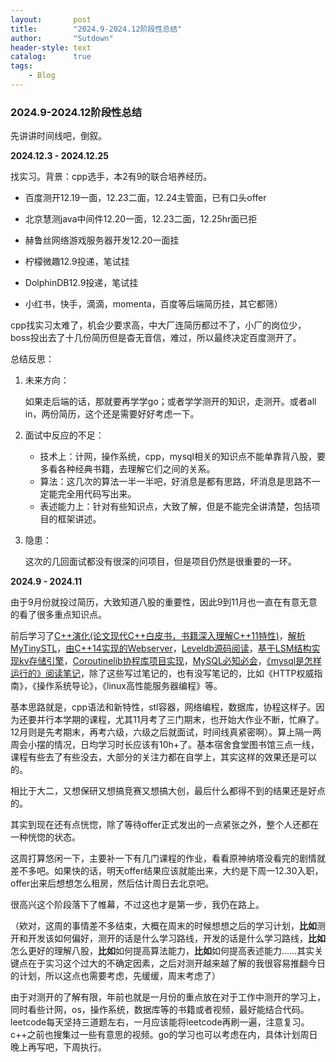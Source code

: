```yaml
---
layout:       post
title:        "2024.9-2024.12阶段性总结"
author:       "Sutdown"
header-style: text
catalog:      true
tags:
    - Blog
---
```


### 2024.9-2024.12阶段性总结



先讲讲时间线吧，倒叙。



**2024.12.3 - 2024.12.25**

找实习。背景：cpp选手，本2有9的联合培养经历。

- 百度测开12.19一面，12.23二面，12.24主管面，已有口头offer

- 北京慧测java中间件12.20一面，12.23二面，12.25hr面已拒

- 赫鲁丝网络游戏服务器开发12.20一面挂

- 柠檬微趣12.9投递，笔试挂
- DolphinDB12.9投递，笔试挂
- 小红书，快手，滴滴，momenta，百度等后端简历挂，其它都筛）

cpp找实习太难了，机会少要求高，中大厂连简历都过不了，小厂的岗位少，boss投出去了十几份简历但是杳无音信，难过，所以最终决定百度测开了。

总结反思：

1. 未来方向：

   如果走后端的话，那就要再学学go；或者学学测开的知识，走测开。或者all in，两份简历，这个还是需要好好考虑一下。

2. 面试中反应的不足：

   - 技术上：计网，操作系统，cpp，mysql相关的知识点不能单靠背八股，要多看各种经典书籍，去理解它们之间的关系。
   - 算法：这几次的算法一半一半吧，好消息是都有思路，坏消息是思路不一定能完全用代码写出来。
   - 表述能力上：针对有些知识点，大致了解，但是不能完全讲清楚，包括项目的框架讲述。

3. 隐患：

   这次的几回面试都没有很深的问项目，但是项目仍然是很重要的一环。



**2024.9 - 2024.11** 

由于9月份就投过简历，大致知道八股的重要性，因此9到11月也一直在有意无意的看了很多重点知识点。

前后学习了[C++演化(论文现代C++白皮书，书籍深入理解C++11特性)](https://zhuanlan.zhihu.com/p/2164509598)，[解析MyTinySTL](https://zhuanlan.zhihu.com/p/721418588)，[由C++14实现的Webserver](https://zhuanlan.zhihu.com/p/721880618)，[Leveldb源码阅读](https://zhuanlan.zhihu.com/p/811970982)，[基于LSM结构实现kv存储引擎](https://zhuanlan.zhihu.com/p/8569175501)，[Coroutinelib协程库项目实现](https://zhuanlan.zhihu.com/p/10073954680)，[MySQL必知必会](https://zhuanlan.zhihu.com/p/13895882468)，[《mysql是怎样运行的》阅读笔记](https://zhuanlan.zhihu.com/p/11171487549)，除了这些写过笔记的，也有没写笔记的，比如《HTTP权威指南》，《操作系统导论》，《linux高性能服务器编程》等。

基本思路就是，cpp语法和新特性，stl容器，网络编程，数据库，协程这样子。因为还要并行本学期的课程，尤其11月考了三门期末，也开始大作业不断，忙麻了。12月则是先考期末，再考六级，六级之后就面试，时间线真紧密啊）。算上隔一两周会小摆的情况，日均学习时长应该有10h+了。基本宿舍食堂图书馆三点一线，课程有些去了有些没去，大部分的关注力都在自学上，其实这样的效果还是可以的。

相比于大二，又想保研又想搞竞赛又想搞大创，最后什么都得不到的结果还是好点的。



其实到现在还有点恍惚，除了等待offer正式发出的一点紧张之外，整个人还都在一种恍惚的状态。

这周打算悠闲一下，主要补一下有几门课程的作业，看看原神纳塔没看完的剧情就差不多吧。如果快的话，明天offer结果应该就能出来，大约是下周一12.30入职，offer出来后想想怎么租房，然后估计周日去北京吧。

很高兴这个阶段落下了帷幕，不过这也才是第一步，我仍在路上。



（欸对，这周的事情差不多结束，大概在周末的时候想想之后的学习计划，**比如**测开和开发该如何偏好，测开的话是什么学习路线，开发的话是什么学习路线，**比如**怎么更好的理解八股，**比如**如何提高算法能力，**比如**如何提高表述能力……其实关键点在于实习这个过大的不确定因素，之后对测开越来越了解的我很容易推翻今日的计划，所以这点也需要考虑，先缓缓，周末考虑了）



由于对测开的了解有限，年前也就是一月份的重点放在对于工作中测开的学习上，同时看些计网，os，操作系统，数据库等的书籍或者视频，最好能结合代码。leetcode每天坚持三道题左右，一月应该能将leetcode再刷一遍，注意复习。c++之前也搜集过一些有意思的视频。go的学习也可以考虑在内，具体计划周日晚上再写吧，下周执行。

